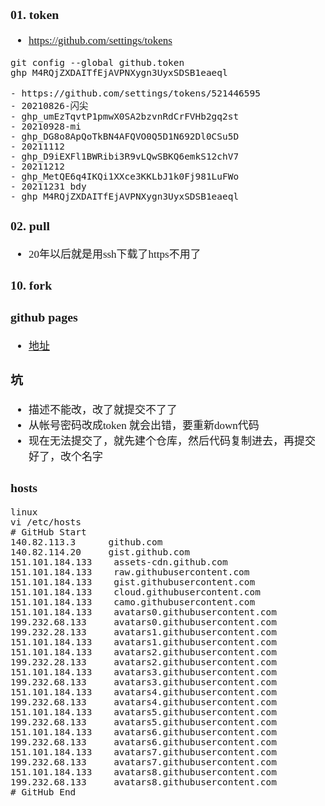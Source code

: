 <span  style="font-family: Simsun,serif; font-size: 17px; ">

### 01. token

- https://github.com/settings/tokens
~~~
git config --global github.token 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
~~~
~~~
- https://github.com/settings/tokens/521446595
- 20210826-闪尖
- 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
- 20210928-mi
- 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
- 20211112
- 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
- 20211212
- 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
- 20211231 bdy
- 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
~~~

### 02. pull

- 20年以后就是用ssh下载了https不用了

### 10. fork

### github pages

- [地址](https://everforcc.github.io/)

### 坑

- 描述不能改，改了就提交不了了
- 从帐号密码改成token 就会出错，要重新down代码
- 现在无法提交了，就先建个仓库，然后代码复制进去，再提交好了，改个名字

### hosts

~~~
linux
vi /etc/hosts
# GitHub Start 
140.82.113.3      github.com
140.82.114.20     gist.github.com
151.101.184.133    assets-cdn.github.com
151.101.184.133    raw.githubusercontent.com
151.101.184.133    gist.githubusercontent.com
151.101.184.133    cloud.githubusercontent.com
151.101.184.133    camo.githubusercontent.com
151.101.184.133    avatars0.githubusercontent.com
199.232.68.133     avatars0.githubusercontent.com
199.232.28.133     avatars1.githubusercontent.com
151.101.184.133    avatars1.githubusercontent.com
151.101.184.133    avatars2.githubusercontent.com
199.232.28.133     avatars2.githubusercontent.com
151.101.184.133    avatars3.githubusercontent.com
199.232.68.133     avatars3.githubusercontent.com
151.101.184.133    avatars4.githubusercontent.com
199.232.68.133     avatars4.githubusercontent.com
151.101.184.133    avatars5.githubusercontent.com
199.232.68.133     avatars5.githubusercontent.com
151.101.184.133    avatars6.githubusercontent.com
199.232.68.133     avatars6.githubusercontent.com
151.101.184.133    avatars7.githubusercontent.com
199.232.68.133     avatars7.githubusercontent.com
151.101.184.133    avatars8.githubusercontent.com
199.232.68.133     avatars8.githubusercontent.com
# GitHub End
~~~
</span>